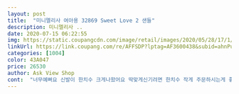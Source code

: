 ```yaml
---
layout: post 
title:  "미니멜리사 여아용 32869 Sweet Love 2 샌들" 
description: 미니멜리사 ..
date: 2020-07-15 06:22:55 
img: https://static.coupangcdn.com/image/retail/images/2020/05/28/17/1/934eedc2-3a03-4fab-8032-100e313931f4.jpg 
linkUrl: https://link.coupang.com/re/AFFSDP?lptag=AF3600438&subid=ahnPublicAsk&pageKey=1654396349&itemId=2795604314&vendorItemId=70778396755&traceid=V0-113-64d918401356c43b 
categories: [1004] 
color: 43A047 
price: 26530 
author: Ask View Shop 
cont:  "너무예뻐요 신발이 한치수 크게나왔어요 딱맞게신기려면 한치수 작게 주문하시는게 좋을거같아요.<br/><br/>싸게 잘 산거 같아요 백화점에서 다른 모델 7만원 주고 샀는데 그것보다 더 잘 신을 수 있을거 같네요.<br/><br/>한사이즈 크다는 상품평에 고민했지만 그래도 작으면 못신으니 맞게 시켰더니 컸어요 사진찍으려고 급히 산거라 가을이나 내년봄에 양말신고 신기려구요ㅎ 신발은 예뻤고 살짝 닦이는 얼룩과 안쪽에 잘 안닦이는 얼룩이 있었지만 저렴하게 사서 만족합니다ㅎ<br/>" 
---
```

